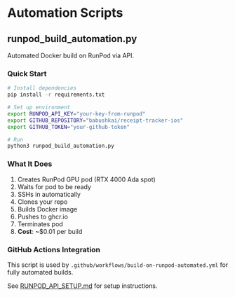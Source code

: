# Automation Scripts

## runpod_build_automation.py

Automated Docker build on RunPod via API.

### Quick Start

```bash
# Install dependencies
pip install -r requirements.txt

# Set up environment
export RUNPOD_API_KEY="your-key-from-runpod"
export GITHUB_REPOSITORY="babushkai/receipt-tracker-ios"
export GITHUB_TOKEN="your-github-token"

# Run
python3 runpod_build_automation.py
```

### What It Does

1. Creates RunPod GPU pod (RTX 4000 Ada spot)
2. Waits for pod to be ready
3. SSHs in automatically  
4. Clones your repo
5. Builds Docker image
6. Pushes to ghcr.io
7. Terminates pod
8. **Cost**: ~$0.01 per build

### GitHub Actions Integration

This script is used by `.github/workflows/build-on-runpod-automated.yml` for fully automated builds.

See [RUNPOD_API_SETUP.md](../RUNPOD_API_SETUP.md) for setup instructions.

